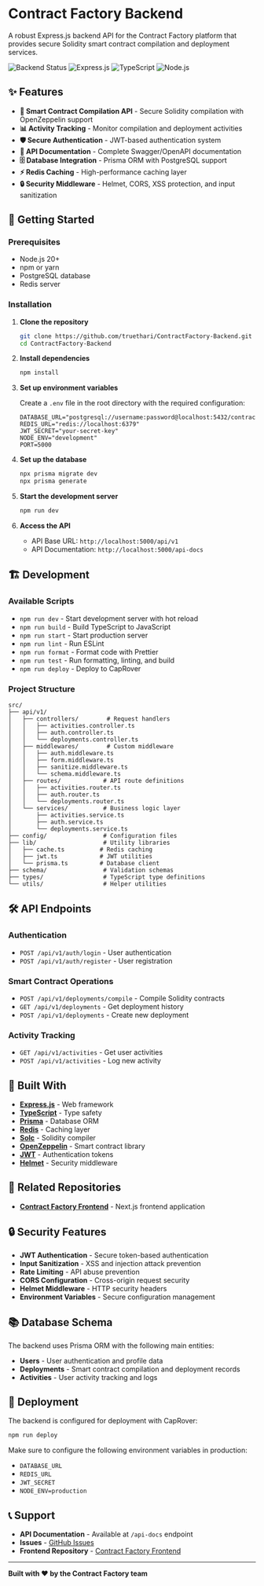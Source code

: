 # Contract Factory Backend

A robust Express.js backend API for the Contract Factory platform that provides secure Solidity smart contract compilation and deployment services.

![Backend Status](https://img.shields.io/badge/status-active-brightgreen) ![Express.js](https://img.shields.io/badge/Express.js-4.19.2-black) ![TypeScript](https://img.shields.io/badge/TypeScript-5.7.2-blue) ![Node.js](https://img.shields.io/badge/Node.js-20+-green)

## ✨ Features

- **🔧 Smart Contract Compilation API** - Secure Solidity compilation with OpenZeppelin support
- **📊 Activity Tracking** - Monitor compilation and deployment activities
- **🛡️ Secure Authentication** - JWT-based authentication system
- **📝 API Documentation** - Complete Swagger/OpenAPI documentation
- **🗄️ Database Integration** - Prisma ORM with PostgreSQL support
- **⚡ Redis Caching** - High-performance caching layer
- **🔒 Security Middleware** - Helmet, CORS, XSS protection, and input sanitization

## 🚀 Getting Started

### Prerequisites

- Node.js 20+
- npm or yarn
- PostgreSQL database
- Redis server

### Installation

1. **Clone the repository**

   ```bash
   git clone https://github.com/truethari/ContractFactory-Backend.git
   cd ContractFactory-Backend
   ```

2. **Install dependencies**

   ```bash
   npm install
   ```

3. **Set up environment variables**

   Create a `.env` file in the root directory with the required configuration:

   ```env
   DATABASE_URL="postgresql://username:password@localhost:5432/contract_factory"
   REDIS_URL="redis://localhost:6379"
   JWT_SECRET="your-secret-key"
   NODE_ENV="development"
   PORT=5000
   ```

4. **Set up the database**

   ```bash
   npx prisma migrate dev
   npx prisma generate
   ```

5. **Start the development server**

   ```bash
   npm run dev
   ```

6. **Access the API**
   - API Base URL: `http://localhost:5000/api/v1`
   - API Documentation: `http://localhost:5000/api-docs`

## 🏗️ Development

### Available Scripts

- `npm run dev` - Start development server with hot reload
- `npm run build` - Build TypeScript to JavaScript
- `npm run start` - Start production server
- `npm run lint` - Run ESLint
- `npm run format` - Format code with Prettier
- `npm run test` - Run formatting, linting, and build
- `npm run deploy` - Deploy to CapRover

### Project Structure

```
src/
├── api/v1/
│   ├── controllers/        # Request handlers
│   │   ├── activities.controller.ts
│   │   ├── auth.controller.ts
│   │   └── deployments.controller.ts
│   ├── middlewares/        # Custom middleware
│   │   ├── auth.middleware.ts
│   │   ├── form.middleware.ts
│   │   ├── sanitize.middleware.ts
│   │   └── schema.middleware.ts
│   ├── routes/            # API route definitions
│   │   ├── activities.router.ts
│   │   ├── auth.router.ts
│   │   └── deployments.router.ts
│   └── services/          # Business logic layer
│       ├── activities.service.ts
│       ├── auth.service.ts
│       └── deployments.service.ts
├── config/                # Configuration files
├── lib/                   # Utility libraries
│   ├── cache.ts          # Redis caching
│   ├── jwt.ts            # JWT utilities
│   └── prisma.ts         # Database client
├── schema/                # Validation schemas
├── types/                 # TypeScript type definitions
└── utils/                 # Helper utilities
```

## 🛠️ API Endpoints

### Authentication

- `POST /api/v1/auth/login` - User authentication
- `POST /api/v1/auth/register` - User registration

### Smart Contract Operations

- `POST /api/v1/deployments/compile` - Compile Solidity contracts
- `GET /api/v1/deployments` - Get deployment history
- `POST /api/v1/deployments` - Create new deployment

### Activity Tracking

- `GET /api/v1/activities` - Get user activities
- `POST /api/v1/activities` - Log new activity

## 🔧 Built With

- **[Express.js](https://expressjs.com/)** - Web framework
- **[TypeScript](https://www.typescriptlang.org/)** - Type safety
- **[Prisma](https://www.prisma.io/)** - Database ORM
- **[Redis](https://redis.io/)** - Caching layer
- **[Solc](https://docs.soliditylang.org/en/latest/installing-solidity.html)** - Solidity compiler
- **[OpenZeppelin](https://openzeppelin.com/)** - Smart contract library
- **[JWT](https://jwt.io/)** - Authentication tokens
- **[Helmet](https://helmetjs.github.io/)** - Security middleware

## 🔗 Related Repositories

- **[Contract Factory Frontend](https://github.com/truethari/ContractFactory)** - Next.js frontend application

## 🔒 Security Features

- **JWT Authentication** - Secure token-based authentication
- **Input Sanitization** - XSS and injection attack prevention
- **Rate Limiting** - API abuse prevention
- **CORS Configuration** - Cross-origin request security
- **Helmet Middleware** - HTTP security headers
- **Environment Variables** - Secure configuration management

## 📚 Database Schema

The backend uses Prisma ORM with the following main entities:

- **Users** - User authentication and profile data
- **Deployments** - Smart contract compilation and deployment records
- **Activities** - User activity tracking and logs

## 🚀 Deployment

The backend is configured for deployment with CapRover:

```bash
npm run deploy
```

Make sure to configure the following environment variables in production:

- `DATABASE_URL`
- `REDIS_URL`
- `JWT_SECRET`
- `NODE_ENV=production`

## 📞 Support

- **API Documentation** - Available at `/api-docs` endpoint
- **Issues** - [GitHub Issues](https://github.com/truethari/ContractFactory-Backend/issues)
- **Frontend Repository** - [Contract Factory Frontend](https://github.com/truethari/ContractFactory)

---

**Built with ❤️ by the Contract Factory team**
